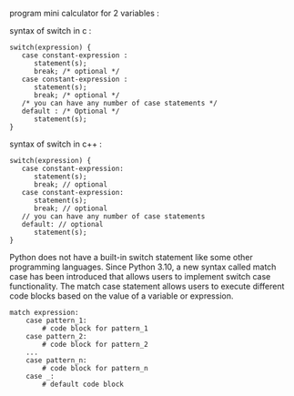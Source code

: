 program mini calculator for 2 variables :

syntax of switch in c :
```
switch(expression) {
   case constant-expression :
      statement(s);
      break; /* optional */
   case constant-expression :
      statement(s);
      break; /* optional */
   /* you can have any number of case statements */
   default : /* Optional */
      statement(s);
}
```
syntax of switch in c++ :
```
switch(expression) {
   case constant-expression:
      statement(s);
      break; // optional
   case constant-expression:
      statement(s);
      break; // optional
   // you can have any number of case statements
   default: // optional
      statement(s);
}
```
Python does not have a built-in switch statement like some other programming languages. Since Python 3.10, a new syntax called match case has been introduced that allows users to implement switch case functionality. The match case statement allows users to execute different code blocks based on the value of a variable or expression.
```
match expression:
    case pattern_1:
        # code block for pattern_1
    case pattern_2:
        # code block for pattern_2
    ...
    case pattern_n:
        # code block for pattern_n
    case _:
        # default code block
```
